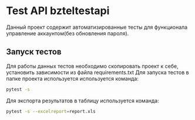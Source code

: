 # Test API bzteltestapi

Данный проект содержит автоматизированные тесты для функционала управление аккаунтом(без обновления пароля).

## Запуск тестов

Для работы данных тестов необходимо скопировать проект к себе, установить зависимости из файла requirements.txt 
Для запуска тестов в папке проекта используется используется команда:
```bash
pytest -s
```
Для экспорта результатов в таблицу используется команда:
```bash
pytest -s --excelreport=report.xls
```
